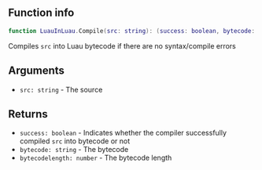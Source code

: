 ## Function info
```lua
function LuauInLuau.Compile(src: string): (success: boolean, bytecode: string, bytecodelength: number)
```

Compiles ``src`` into Luau bytecode if there are no syntax/compile errors

## Arguments
- ``src: string`` - The source

## Returns
- ``success: boolean`` - Indicates whether the compiler successfully compiled ``src`` into bytecode or not
- ``bytecode: string`` - The bytecode
- ``bytecodelength: number`` - The bytecode length